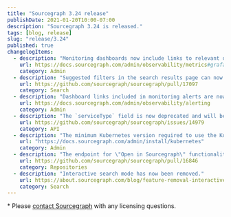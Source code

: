 ```yaml
---
title: "Sourcegraph 3.24 release"
publishDate: 2021-01-20T10:00-07:00
description: "Sourcegraph 3.24 is released."
tags: [blog, release]
slug: "release/3.24"
published: true
changelogItems:
  - description: "Monitoring dashboards now include links to relevant documentation and annotation overlays for alerts and version changes."
    url: https://docs.sourcegraph.com/admin/observability/metrics#grafana
    category: Admin
  - description: "Suggested filters in the search results page can now be scrolled."
    url: https://github.com/sourcegraph/sourcegraph/pull/17097
    category: Search
  - description: "Dashboard links included in monitoring alerts are now more specific."
    url: https://docs.sourcegraph.com/admin/observability/alerting
    category: Admin
  - description: "The `serviceType` field is now deprecated and will be removed completely in a future release. The `serviceKind` field of the `ExternalServiceKind` type has been added to `Repository.externalURLs` GraphQL API."
    url: https://github.com/sourcegraph/sourcegraph/issues/14979
    category: API
  - description: "The minimum Kubernetes version required to use the Kubernetes deployment option is now v1.15 (released June 2019)."
    url: "https://docs.sourcegraph.com/admin/install/kubernetes"
    category: Admin
  - description: "The endpoint for \"Open in Sourcegraph\" functionality in editor extensions now uses code host connection information to resolve the repository, which makes it more correct and respect the `repositoryPathPattern` setting."
    url: https://github.com/sourcegraph/sourcegraph/pull/16846
    category: Repositories
  - description: "Interactive search mode has now been removed."
    url: https://about.sourcegraph.com/blog/feature-removal-interactive-search-mode/
    category: Search
---
```

\* Please [contact Sourcegraph](https://about.sourcegraph.com/contact/sales/) with any licensing questions.
